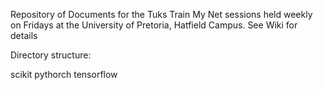 Repository of Documents for the Tuks Train My Net sessions held weekly on Fridays at the University of Pretoria, Hatfield Campus. See Wiki for details

Directory structure:

scikit
pythorch
tensorflow


